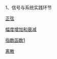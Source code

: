 1、信号与系统实践环节

[正弦](https://github.com/3440880071/0000/blob/main/%E6%AD%A3%E5%BC%A6.py/)

[幅度增加和衰减](https://github.com/3440880071/0000/blob/main/%E5%B9%85%E5%BA%A6%E5%A2%9E%E9%95%BF.py/)

[指数函数1](https://github.com/3440880071/0000/blob/main/%E6%8C%87%E6%95%B0%E5%87%BD%E6%95%B01.py/)

[离散](https://github.com/3440880071/0000/blob/main/%E7%A6%BB%E6%95%A31.py/)

